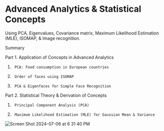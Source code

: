 # Advanced Analytics & Statistical Concepts

Using PCA, Eigenvalues, Covariance matrix, Maximum Likelihood Estimation (MLE), ISOMAP, & Image recognition.

Summary

Part 1.  Application of Concepts in Advanced Analytics
  1.      PCA: Food consumption in European countries
  2.      Order of faces using ISOMAP
  3.      PCA & Eigenfaces for Simple Face Recognition

Part 2. Statistical Theory & Derivation of Concepts
  1.      Principal Component Analysis (PCA) 
  2.      Maximum Likelihood Estimation (MLE) for Gaussian Mean & Variance 
![Screen Shot 2024-07-06 at 6 31 40 PM](https://github.com/catherman/Statistical-Concepts-QA-PCA-eigenvalues-covariance-matrix-MLE-ISOMAP-Image-recognition/assets/43255276/092863fd-04a8-415d-b85b-dd3c6f0adb0f)


